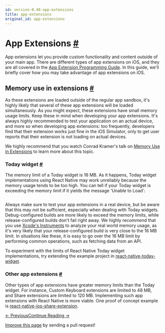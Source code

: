 ```yaml
---
id: version-0.48-app-extensions
title: app-extensions
original_id: app-extensions
---
```

<a id="content"></a><h1><a class="anchor" name="app-extensions"></a>App Extensions <a class="hash-link" href="docs/app-extensions.html#app-extensions">#</a></h1><div><p>App extensions let you provide custom functionality and content outside of your main app. There are different types of app extensions on iOS, and they are all covered in the <a href="https://developer.apple.com/library/content/documentation/General/Conceptual/ExtensibilityPG/index.html#//apple_ref/doc/uid/TP40014214-CH20-SW1" target="_blank">App Extension Programming Guide</a>. In this guide, we'll briefly cover how you may take advantage of app extensions on iOS.</p><h2><a class="anchor" name="memory-use-in-extensions"></a>Memory use in extensions <a class="hash-link" href="docs/app-extensions.html#memory-use-in-extensions">#</a></h2><p>As these extensions are loaded outside of the regular app sandbox, it's highly likely that several of these app extensions will be loaded simultaneously. As you might expect, these extensions have small memory usage limits. Keep these in mind when developing your app extensions. It's always highly recommended to test your application on an actual device, and more so when developing app extensions: too frequently, developers find that their extension works just fine in the iOS Simulator, only to get user reports that their extension is not loading on actual devices.</p><p>We highly recommend that you watch Conrad Kramer's talk on <a href="https://cocoaheads.tv/memory-use-in-extensions-by-conrad-kramer/" target="_blank">Memory Use in Extensions</a> to learn more about this topic.</p><h3><a class="anchor" name="today-widget"></a>Today widget <a class="hash-link" href="docs/app-extensions.html#today-widget">#</a></h3><p>The memory limit of a Today widget is 16 MB. As it happens, Today widget implementations using React Native may work unreliably because the memory usage tends to be too high. You can tell if your Today widget is exceeding the memory limit if it yields the message 'Unable to Load':</p><p><img src="img/TodayWidgetUnableToLoad.jpg" alt=""></p><p>Always make sure to test your app extensions in a real device, but be aware that this may not be sufficient, especially when dealing with Today widgets. Debug-configured builds are more likely to exceed the memory limits, while release-configured builds don't fail right away. We highly recommend that you use <a href="https://developer.apple.com/library/content/documentation/DeveloperTools/Conceptual/InstrumentsUserGuide/index.html" target="_blank">Xcode's Instruments</a> to analyze your real world memory usage, as it's very likely that your release-configured build is very close to the 16 MB limit. In situations like these, it is easy to go over the 16 MB limit by performing common operations, such as fetching data from an API.</p><p>To experiment with the limits of React Native Today widget implementations, try extending the example project in <a href="https://github.com/matejkriz/react-native-today-widget/" target="_blank">react-native-today-widget</a>.</p><h3><a class="anchor" name="other-app-extensions"></a>Other app extensions <a class="hash-link" href="docs/app-extensions.html#other-app-extensions">#</a></h3><p>Other types of app extensions have greater memory limits than the Today widget. For instance, Custom Keyboard extensions are limited to 48 MB, and Share extensions are limited to 120 MB. Implementing such app extensions with React Native is more viable. One proof of concept example is <a href="https://github.com/andrewsardone/react-native-ios-share-extension" target="_blank">react-native-ios-share-extension</a>.</p></div><div class="docs-prevnext"><a class="docs-prev btn" href="docs/building-for-apple-tv.html#content">← Previous</a><a class="docs-next btn" href="docs/native-modules-android.html#content">Continue Reading →</a></div><p class="edit-page-block"><a target="_blank" href="https://github.com/facebook/react-native/blob/master/docs/TodayWidget.md">Improve this page</a> by sending a pull request!</p>